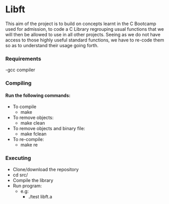 # Libft

This aim of the project is to build on concepts learnt in the C Bootcamp used for admission, to code a C Library regrouping usual functions that we will then be allowed to use in all other projects. Seeing as we do not have access to those highly useful standard functions, we have to re-code them so as to understand their usage going forth.

### Requirements

-gcc compiler

### Compiling

#### Run the following commands:
* To compile
    * make
* To remove objects:
    * make clean
* To remove objects and binary file:
    * make fclean
* To re-compile:
    * make re

### Executing

* Clone/download the repository
* cd src/
* Compile the library
* Run program:
    * e.g: 
      * ./test libft.a
